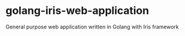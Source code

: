 # golang-iris-web-application
General purpose web application written in Golang with Iris framework
